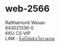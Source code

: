 # web-2566<br>
Ratthamonti Wasan<br>
643021336-0<br>
KKU CS-VIP<br>
LINK : <a href="https://ratthamonti.github.io/web-2566/" target="_blank">ลิ้งค์ไปหน้าเว็บรวมงาน</a><br>
